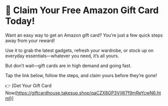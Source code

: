 # 🎁 Claim Your Free Amazon Gift Card Today!

Want an easy way to get an Amazon gift card? You’re just a few quick steps away from your reward!

Use it to grab the latest gadgets, refresh your wardrobe, or stock up on everyday essentials—whatever you need, it’s all yours.

But don’t wait—gift cards are in high demand and going fast.

Tap the link below, follow the steps, and claim yours before they’re gone!

👉 [Get Your Gift Card Now(https://giftcardhouse.takesup.shop/qaCZX8GP3VjW7f9mReYcwN6.html)]
